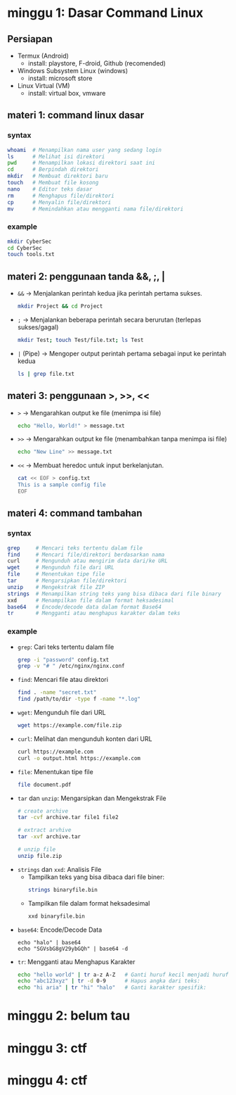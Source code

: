 # minggu 1: Dasar Command Linux

## Persiapan
- Termux (Android)
  - install: playstore, F-droid, Github (recomended)
- Windows Subsystem Linux (windows)
  - install: microsoft store
- Linux Virtual (VM)
  - install: virtual box, vmware

## materi 1: command linux dasar
### syntax
```bash
whoami  # Menampilkan nama user yang sedang login
ls      # Melihat isi direktori
pwd     # Menampilkan lokasi direktori saat ini
cd      # Berpindah direktori
mkdir   # Membuat direktori baru
touch   # Membuat file kosong
nano    # Editor teks dasar
rm      # Menghapus file/direktori
cp      # Menyalin file/direktori
mv      # Memindahkan atau mengganti nama file/direktori
```

### example
```bash
mkdir CyberSec
cd CyberSec
touch tools.txt
```

## materi 2: penggunaan tanda &&, ;, |
- ```&&``` → Menjalankan perintah kedua jika perintah pertama sukses.
  ```bash
  mkdir Project && cd Project
  ```
- ```;``` → Menjalankan beberapa perintah secara berurutan (terlepas sukses/gagal)
  ```bash
  mkdir Test; touch Test/file.txt; ls Test
  ```
- ```|``` (Pipe) → Mengoper output perintah pertama sebagai input ke perintah kedua
  ```bash
  ls | grep file.txt
  ```

## materi 3: penggunaan >, >>, <<
- ```>``` → Mengarahkan output ke file (menimpa isi file)
  ```bash
  echo "Hello, World!" > message.txt
  ```
- ```>>``` → Mengarahkan output ke file (menambahkan tanpa menimpa isi file)
  ```bash
  echo "New Line" >> message.txt
  ```
- ```<<``` → Membuat heredoc untuk input berkelanjutan.
  ```bash
  cat << EOF > config.txt
  This is a sample config file
  EOF
  ```

## materi 4: command tambahan 
### syntax
```bash
grep     # Mencari teks tertentu dalam file
find     # Mencari file/direktori berdasarkan nama
curl     # Mengunduh atau mengirim data dari/ke URL
wget     # Mengunduh file dari URL
file     # Menentukan tipe file
tar      # Mengarsipkan file/direktori
unzip    # Mengekstrak file ZIP
strings  # Menampilkan string teks yang bisa dibaca dari file binary
xxd      # Menampilkan file dalam format heksadesimal
base64   # Encode/decode data dalam format Base64
tr       # Mengganti atau menghapus karakter dalam teks
```

### example
- ```grep```: Cari teks tertentu dalam file
  ```bash
  grep -i "password" config.txt
  grep -v "# " /etc/nginx/nginx.conf
  ```
- ```find```: Mencari file atau direktori
  ```bash
  find . -name "secret.txt"
  find /path/to/dir -type f -name "*.log"
  ```
- ```wget```: Mengunduh file dari URL
  ```bash
  wget https://example.com/file.zip
  ```
- ```curl```: Melihat dan mengunduh konten dari URL
  ```bash
  curl https://example.com
  curl -o output.html https://example.com
  ```
- ```file```: Menentukan tipe file
  ```bash
  file document.pdf
  ```
- ```tar``` dan ```unzip```: Mengarsipkan dan Mengekstrak File
  ```bash
  # create archive
  tar -cvf archive.tar file1 file2

  # extract arvhive
  tar -xvf archive.tar

  # unzip file
  unzip file.zip
  ```
- ```strings``` dan ```xxd```: Analisis File
  - Tampilkan teks yang bisa dibaca dari file biner:
    ```bash
    strings binaryfile.bin
    ```
  - Tampilkan file dalam format heksadesimal
    ```bash
    xxd binaryfile.bin
    ```
- ```base64```: Encode/Decode Data
  ```
  echo "halo" | base64
  echo "SGVsbG8gV29ybGQh" | base64 -d
  ```
- ```tr```: Mengganti atau Menghapus Karakter
  ```bash
  echo "hello world" | tr a-z A-Z   # Ganti huruf kecil menjadi huruf besar 
  echo "abc123xyz" | tr -d 0-9      # Hapus angka dari teks:
  echo "hi aria" | tr "hi" "halo"   # Ganti karakter spesifik:
  ```

# minggu 2: belum tau

# minggu 3: ctf

# minggu 4: ctf
